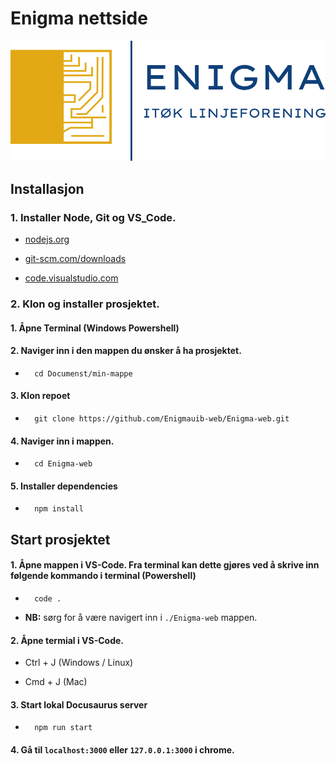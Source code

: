 # Enigma nettside

!['Enigma Logo'](./static/img/EnigmaLogo/horisontalPngBlueTxt.png)

## Installasjon

### 1. Installer Node, Git og VS_Code.

- [nodejs.org](https://nodejs.org/)

- [git-scm.com/downloads](https://git-scm.com/downloads)

- [code.visualstudio.com](https://code.visualstudio.com/)

### 2. Klon og installer prosjektet.

#### 1. Åpne Terminal (Windows Powershell)

#### 2. Naviger inn i den mappen du ønsker å ha prosjektet.

- ````
    cd Documenst/min-mappe
    ````
#### 3. Klon repoet

- ````
    git clone https://github.com/Enigmauib-web/Enigma-web.git
    ````
#### 4. Naviger inn i mappen.

- ````
    cd Enigma-web
    ````

#### 5. Installer dependencies

- ````
    npm install
    ````

## Start prosjektet

#### 1. Åpne mappen i VS-Code. Fra terminal kan dette gjøres ved å skrive inn følgende kommando i terminal (Powershell)

- ````
    code .
    ````

- **NB:** sørg for å være navigert inn i `./Enigma-web` mappen. 


#### 2. Åpne termial i VS-Code.

- Ctrl + J (Windows / Linux)

- Cmd + J (Mac)

#### 3. Start lokal Docusaurus server

- ````
    npm run start
    ````

#### 4. Gå til `localhost:3000` eller `127.0.0.1:3000` i chrome. 